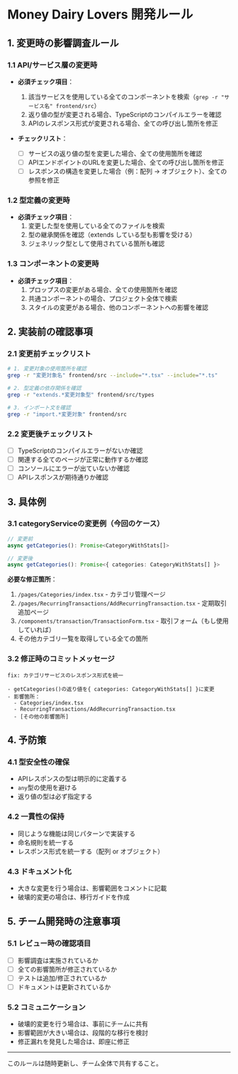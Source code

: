 # Money Dairy Lovers 開発ルール

## 1. 変更時の影響調査ルール

### 1.1 API/サービス層の変更時
- **必須チェック項目**：
  1. 該当サービスを使用している全てのコンポーネントを検索（`grep -r "サービス名" frontend/src`）
  2. 返り値の型が変更される場合、TypeScriptのコンパイルエラーを確認
  3. APIのレスポンス形式が変更される場合、全ての呼び出し箇所を修正

- **チェックリスト**：
  - [ ] サービスの返り値の型を変更した場合、全ての使用箇所を確認
  - [ ] APIエンドポイントのURLを変更した場合、全ての呼び出し箇所を修正
  - [ ] レスポンスの構造を変更した場合（例：配列 → オブジェクト）、全ての参照を修正

### 1.2 型定義の変更時
- **必須チェック項目**：
  1. 変更した型を使用している全てのファイルを検索
  2. 型の継承関係を確認（extends している型も影響を受ける）
  3. ジェネリック型として使用されている箇所も確認

### 1.3 コンポーネントの変更時
- **必須チェック項目**：
  1. プロップスの変更がある場合、全ての使用箇所を確認
  2. 共通コンポーネントの場合、プロジェクト全体で検索
  3. スタイルの変更がある場合、他のコンポーネントへの影響を確認

## 2. 実装前の確認事項

### 2.1 変更前チェックリスト
```bash
# 1. 変更対象の使用箇所を確認
grep -r "変更対象名" frontend/src --include="*.tsx" --include="*.ts"

# 2. 型定義の依存関係を確認
grep -r "extends.*変更対象型" frontend/src/types

# 3. インポート文を確認
grep -r "import.*変更対象" frontend/src
```

### 2.2 変更後チェックリスト
- [ ] TypeScriptのコンパイルエラーがないか確認
- [ ] 関連する全てのページが正常に動作するか確認
- [ ] コンソールにエラーが出ていないか確認
- [ ] APIレスポンスが期待通りか確認

## 3. 具体例

### 3.1 categoryServiceの変更例（今回のケース）
```typescript
// 変更前
async getCategories(): Promise<CategoryWithStats[]>

// 変更後
async getCategories(): Promise<{ categories: CategoryWithStats[] }>
```

**必要な修正箇所**：
1. `/pages/Categories/index.tsx` - カテゴリ管理ページ
2. `/pages/RecurringTransactions/AddRecurringTransaction.tsx` - 定期取引追加ページ
3. `/components/transaction/TransactionForm.tsx` - 取引フォーム（もし使用していれば）
4. その他カテゴリ一覧を取得している全ての箇所

### 3.2 修正時のコミットメッセージ
```
fix: カテゴリサービスのレスポンス形式を統一

- getCategories()の返り値を{ categories: CategoryWithStats[] }に変更
- 影響箇所：
  - Categories/index.tsx
  - RecurringTransactions/AddRecurringTransaction.tsx
  - [その他の影響箇所]
```

## 4. 予防策

### 4.1 型安全性の確保
- APIレスポンスの型は明示的に定義する
- `any`型の使用を避ける
- 返り値の型は必ず指定する

### 4.2 一貫性の保持
- 同じような機能は同じパターンで実装する
- 命名規則を統一する
- レスポンス形式を統一する（配列 or オブジェクト）

### 4.3 ドキュメント化
- 大きな変更を行う場合は、影響範囲をコメントに記載
- 破壊的変更の場合は、移行ガイドを作成

## 5. チーム開発時の注意事項

### 5.1 レビュー時の確認項目
- [ ] 影響調査は実施されているか
- [ ] 全ての影響箇所が修正されているか
- [ ] テストは追加/修正されているか
- [ ] ドキュメントは更新されているか

### 5.2 コミュニケーション
- 破壊的変更を行う場合は、事前にチームに共有
- 影響範囲が大きい場合は、段階的な移行を検討
- 修正漏れを発見した場合は、即座に修正

---

このルールは随時更新し、チーム全体で共有すること。